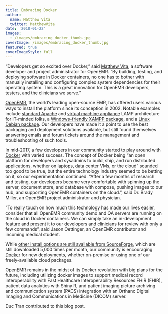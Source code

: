 ```yaml
---
title: Embracing Docker
author:
  name: Matthew Vita
  twitter: MatthewVita
date: '2018-01-22'
images:
  - /images/embracing_docker_thumb.jpg
coverImage: /images/embracing_docker_thumb.jpg
featured: true
coverImageStyle: full
---
```


“Developers get so excited over Docker,” said [Matthew Vita](https://twitter.com/MatthewVita), a software developer and project administrator for OpenEMR. “By building, testing, and deploying software in Docker containers, no one has to bother with manually installing and configuring complex system dependencies for their operating system. This is a great innovation for OpenEMR developers, testers, and the clinicians we serve.”

[OpenEMR](http://open-emr.org), the world’s leading open-source EMR, has offered users various ways to install the platform since its conception in 2002. Notable examples include [standard Apache](http://www.open-emr.org/wiki/index.php/OpenEMR_Downloads) and [virtual machine appliance](http://www.open-emr.org/wiki/index.php/OpenEMR_Downloads#Appliance) LAMP architecture for IT-minded folks, a [Windows-friendly XAMPP package](http://www.open-emr.org/wiki/index.php/OpenEMR_Downloads#Windows:_Pre-installed_OpenEMR_with_the_XAMPP_Package), and a [Linux Debian package](http://www.open-emr.org/wiki/index.php/OpenEMR_Downloads#Ubuntu_.2F_Mint_.2F_Debian). Our developers have made it a point to use the best packaging and deployment solutions available, but still found themselves answering emails and forum tickets around the management and troubleshooting of such tools.

In mid-2017, a few developers in our community started to play around with [Docker](https://hub.docker.com/r/openemr/openemr/) with varied success. The concept of Docker being “an open platform for developers and sysadmins to build, ship, and run distributed applications, whether on laptops, data center VMs, or the cloud” sounded too good to be true, but the entire technology industry seemed to be betting on it, so our experimentation continued. “After a few months of research and testing, our developers became very comfortable with spinning up the server, document store, and database with compose, pushing images to our hub, and supporting OpenEMR containers on the cloud.”, said Dr. Brady Miller, an OpenEMR project administrator and physician.

“To really touch on how much this technology has made our lives easier, consider that all OpenEMR community demo and QA servers are running on the cloud in Docker containers. We can simply take an in-development feature and present it to our developers and clinicians for review with only a few commands”, said Jason Oettinger, an OpenEMR contributor and incoming medical student.

While [other install options are still available from SourceForge](https://sourceforge.net/projects/openemr/), which are still downloaded 5,000 times per month, our community is encouraging [Docker](https://hub.docker.com/r/openemr/openemr/) for new deployments, whether on-premise or using one of our freely-available cloud packages.

OpenEMR remains in the midst of its Docker revolution with big plans for the future, including utilizing docker images to support medical record interoperability with Fast Healthcare Interoperability Resources FHIR (FHIR), patient data analytics with Shiny R, and patient imaging picture archiving and communication system (PACS) integration with an Orthanc Digital Imaging and Communications in Medicine (DICOM) server.

Duc Tran contributed to this blog post.
